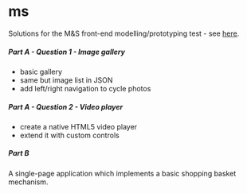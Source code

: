 # ms

Solutions for the M&amp;S front-end modelling/prototyping test - see [here](questions.docx).

##### Part A - Question 1 - Image gallery

* basic gallery
* same but image list in JSON
* add left/right navigation to cycle photos

##### Part A - Question 2 - Video player

* create a native HTML5 video player
* extend it with custom controls

##### Part B

A single-page application which implements a basic shopping basket mechanism.

